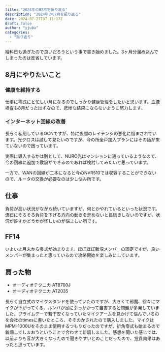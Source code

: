 ```yaml
---
title: "2024年の07月を振り返る"
description: "2024年の07月を振り返る"
date: 2024-07-27T07:11:17Z
draft: false
author: "yjuba"
categories:
  - "振り返り"
---
```


給料日も過ぎたので良いだろうという事で書き始めました。3ヶ月分溜め込んでしまったのは反省しています。

## 8月にやりたいこと

### 健康を維持する
仕事に零式にと忙しい月になるのでしっかり健康管理をしたいと思います。血液検査も8月だったはずなので、悲惨な結果にならないように努力します。

### インターネット回線の改善
長らく私用しているOCNですが、特に夜間のレイテンシの悪化に悩まされています。光クロスは試して見たいのですが、今の所全戸加入プランにはその話が来ていないので困っています。

実際に導入するかは別として、NURO光はマンションに通っているようなので、今の回線に追加で敷設ができるのであれば検討してみたいと思っています。

一方で、WANの回線が二本になると今のNVR510では収容することができないので、ルータの交換が必要なのは少し悩み所です。

## 仕事
負荷が高い状況がながら続いていますが、何とかやれているといった状況です。流石にそろそろ負荷を下げる方向の動きを進めないと長続きしないのですが、状況が許すかどうかが怪しいのが悩ましい所です。

## FF14
いよいよ月末から零式が始まります。ほぼほぼ新規メンバーの固定ですが、良いメンバーが集まったと思っているので攻略開始を楽しみにしています。

## 買った物
- オーディオテクニカ AT8700J
- オーディオテクニカ AT2035

長らく自立式のマイクスタンドを使っていたのですが、大きくて邪魔、徐々にマイクが下がってくる、ルンバが足に引っかかって自害すると問題が多発していました。プライムデーで若干安くなっていたマイクアームを見かけて悩んでいるのを会社のtimesに書いたところ、そそのかされたので購入しました。マイクはMPM-1000Uをそのまま使用するつもりだったのですが、折角零式も始まるので新調してしまおうということで合わせて新調しました。感想を聞いた感じでは、以前よりも音が大きくなったので聞きやすいとのことだったので、投資効果はあったと思っています。
